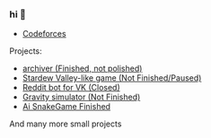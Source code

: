 ### hi 👋
- <a href="https://codeforces.com/profile/brezhart">Codeforces</a>

Projects:
- <a href="[https://brezhart.github.io/archiver](https://github.com/brezhart/archiver)"> archiver (Finished, not polished) </a>
- <a href="https://brezhart.github.io/brzhtGame"> Stardew Valley-like game (Not Finished/Paused) </a>
- <a href="https://vk.com/theredditbot">Reddit bot for VK (Closed) </a>
- <a href="https://brezhart.github.io/gravity">Gravity simulator (Not Finished) </a>
- <a href="https://brezhart.github.io/SnakeGame"> Ai SnakeGame Finished </a>

And many more small projects

